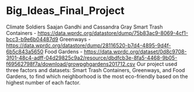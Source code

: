 # Big_Ideas_Final_Project
Climate Soldiers
Saajan Gandhi and Cassandra Gray
Smart Trash Containers - https://data.wprdc.org/datastore/dump/75b83ac9-8069-4cf1-bcc3-b9e6b04487d9
Greenways - https://data.wprdc.org/datastore/dump/28116520-b7d4-4895-9d4f-6b5c843a5650
Food Gardens - https://data.wprdc.org/dataset/0d8c9708-3f01-48c4-adff-04d29825c9a2/resource/dbdfcb3e-8fa5-4468-9b05-f69562798f7a/download/growpghgardens201712.csv
Our project used three factors and datasets: Smart Trash Containers, Greenways, and Food Gardens, to find which neighborhood is the most eco-friendly based on the highest number of each factor.
